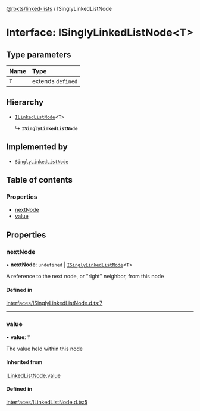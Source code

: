 [@rbxts/linked-lists](../README.md) / ISinglyLinkedListNode

# Interface: ISinglyLinkedListNode<T\>

## Type parameters

| Name | Type |
| :------ | :------ |
| `T` | extends `defined` |

## Hierarchy

- [`ILinkedListNode`](ILinkedListNode.md)<`T`\>

  ↳ **`ISinglyLinkedListNode`**

## Implemented by

- [`SinglyLinkedListNode`](../classes/SinglyLinkedListNode.md)

## Table of contents

### Properties

- [nextNode](ISinglyLinkedListNode.md#nextnode)
- [value](ISinglyLinkedListNode.md#value)

## Properties

### nextNode

• **nextNode**: `undefined` \| [`ISinglyLinkedListNode`](ISinglyLinkedListNode.md)<`T`\>

A reference to the next node, or "right" neighbor, from this node

#### Defined in

[interfaces/ISinglyLinkedListNode.d.ts:7](https://github.com/Bytebit-Org/roblox-LinkedLists/blob/master/src/interfaces/ISinglyLinkedListNode.d.ts#L7)

___

### value

• **value**: `T`

The value held within this node

#### Inherited from

[ILinkedListNode](ILinkedListNode.md).[value](ILinkedListNode.md#value)

#### Defined in

[interfaces/ILinkedListNode.d.ts:5](https://github.com/Bytebit-Org/roblox-LinkedLists/blob/master/src/interfaces/ILinkedListNode.d.ts#L5)
